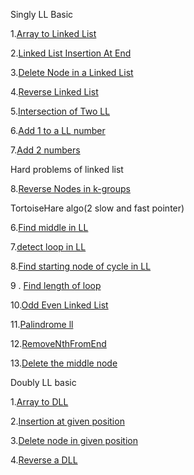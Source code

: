 Singly LL Basic

1.[Array to Linked List](https://www.geeksforgeeks.org/problems/introduction-to-linked-list/1?utm_source=youtube&utm_medium=collab_striver_ytdescription&utm_campaign=introduction-to-linked-list)

2.[Linked List Insertion At End](https://www.geeksforgeeks.org/problems/linked-list-insertion-1587115620/0?utm_source=youtube&utm_medium=collab_striver_ytdescription&utm_campaign=linked-list-insertion)

3.[Delete Node in a Linked List](https://leetcode.com/problems/delete-node-in-a-linked-list/description/)

4.[Reverse Linked List](https://leetcode.com/problems/reverse-linked-list/)

5.[Intersection of Two LL](https://leetcode.com/problems/intersection-of-two-linked-lists/description/)

6.[Add 1 to a LL number](https://www.geeksforgeeks.org/problems/add-1-to-a-number-represented-as-linked-list/1?utm_source=youtube&utm_medium=collab_striver_ytdescription&utm_campaign=add-1-to-a-number-represented-as-linked-list)

7.[Add 2 numbers](https://leetcode.com/problems/add-two-numbers/description/)

Hard problems of linked list 

8.[Reverse Nodes in k-groups](https://leetcode.com/problems/reverse-nodes-in-k-group/)

TortoiseHare algo(2 slow and fast pointer)

6.[Find middle in LL](https://leetcode.com/problems/middle-of-the-linked-list/)

7.[detect loop in LL](https://leetcode.com/problems/linked-list-cycle/)

8.[Find starting node of cycle in LL](https://leetcode.com/problems/linked-list-cycle-ii/description/)

9 . [Find length of loop](https://www.geeksforgeeks.org/problems/find-length-of-loop/1?utm_source=youtube&utm_medium=collab_striver_ytdescription&utm_campaign=find-length-of-loop)

10.[Odd Even Linked List](https://leetcode.com/problems/odd-even-linked-list/description/)

11.[Palindrome ll](https://leetcode.com/problems/palindrome-linked-list/description/)

12.[RemoveNthFromEnd](https://leetcode.com/problems/remove-nth-node-from-end-of-list/submissions/1557972587/)

13.[Delete the middle node](https://leetcode.com/problems/delete-the-middle-node-of-a-linked-list/)

Doubly LL basic

1.[Array to DLL](https://www.geeksforgeeks.org/problems/introduction-to-doubly-linked-list/1?utm_source=youtube&utm_medium=collab_striver_ytdescription&utm_campaign=introduction-to-doubly-linked-list)

2.[Insertion at given position](https://www.geeksforgeeks.org/problems/insert-a-node-in-doubly-linked-list/1?utm_source=youtube&utm_medium=collab_striver_ytdescription&utm_campaign=insert-a-node-in-doubly-linked-list)

3.[Delete node in given position](https://www.geeksforgeeks.org/problems/delete-node-in-doubly-linked-list/1?utm_source=youtube&utm_medium=collab_striver_ytdescription&utm_campaign=delete-node-in-doubly-linked-list)

4.[Reverse a DLL](https://www.geeksforgeeks.org/problems/reverse-a-doubly-linked-list/1?utm_source=youtube&utm_medium=collab_striver_ytdescription&utm_campaign=reverse-a-doubly-linked-list)
